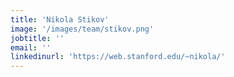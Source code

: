```yaml
---
title: 'Nikola Stikov'
image: '/images/team/stikov.png'
jobtitle: ''
email: ''
linkedinurl: 'https://web.stanford.edu/~nikola/'
---
```

